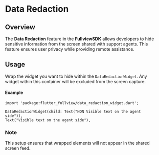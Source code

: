 # Data Redaction

## Overview
The **Data Redaction** feature in the **FullviewSDK** allows developers to hide sensitive information from the screen shared with support agents. This feature ensures user privacy while providing remote assistance.

## Usage

Wrap the widget you want to hide within the `DataRedactionWidget`. Any widget within this container will be excluded from the screen capture.

#### Example

```react
import 'package:flutter_fullview/data_redaction_widget.dart';

DataRedactionWidget(child: Text("NON Visible text on the agent side")),
Text("Visible text on the agent side"),
```

### Note
This setup ensures that wrapped elements will not appear in the shared screen feed.